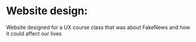# Website design:

Website designed for a UX course class that was about FakeNews and how it could affect our lives
